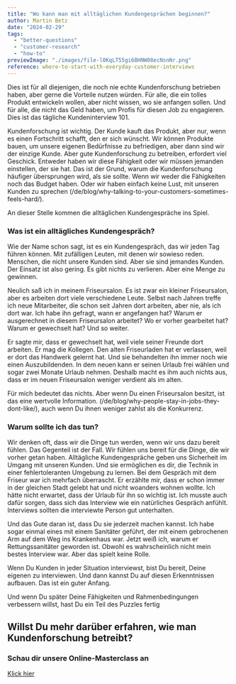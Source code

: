 ```yaml
---
title: "Wo kann man mit alltäglichen Kundengesprächen beginnen?"
author: Martin Betz
date: "2024-02-29"
tags:
  - "better-questions"
  - "customer-research"
  - "how-to"
previewImage: "./images/file-l0KqLT55gi6BHNW08ecNsnNr.png"
reference: where-to-start-with-everyday-customer-interviews
---
```


Dies ist für all diejenigen, die noch nie echte Kundenforschung betrieben haben, aber gerne die Vorteile nutzen würden. Für alle, die ein tolles Produkt entwickeln wollen, aber nicht wissen, wo sie anfangen sollen. Und für alle, die nicht das Geld haben, um Profis für diesen Job zu engagieren. Dies ist das tägliche Kundeninterview 101.

Kundenforschung ist wichtig. Der Kunde kauft das Produkt, aber nur, wenn es einen Fortschritt schafft, den er sich wünscht. Wir können Produkte bauen, um unsere eigenen Bedürfnisse zu befriedigen, aber dann sind wir der einzige Kunde. Aber gute Kundenforschung zu betreiben, erfordert viel Geschick. Entweder haben wir diese Fähigkeit oder wir müssen jemanden einstellen, der sie hat. Das ist der Grund, warum die Kundenforschung häufiger übersprungen wird, als sie sollte. Wenn wir weder die Fähigkeiten noch das Budget haben. Oder wir haben einfach keine Lust, mit unseren Kunden zu sprechen (/de/blog/why-talking-to-your-customers-sometimes-feels-hard/).

An dieser Stelle kommen die alltäglichen Kundengespräche ins Spiel.

### Was ist ein alltägliches Kundengespräch?

Wie der Name schon sagt, ist es ein Kundengespräch, das wir jeden Tag führen können. Mit zufälligen Leuten, mit denen wir sowieso reden. Menschen, die nicht unsere Kunden sind. Aber sie sind jemandes Kunden. Der Einsatz ist also gering. Es gibt nichts zu verlieren. Aber eine Menge zu gewinnen.

Neulich saß ich in meinem Friseursalon. Es ist zwar ein kleiner Friseursalon, aber es arbeiten dort viele verschiedene Leute. Selbst nach Jahren treffe ich neue Mitarbeiter, die schon seit Jahren dort arbeiten, aber nie, als ich dort war. Ich habe ihn gefragt, wann er angefangen hat? Warum er ausgerechnet in diesem Friseursalon arbeitet? Wo er vorher gearbeitet hat? Warum er gewechselt hat? Und so weiter.

Er sagte mir, dass er gewechselt hat, weil viele seiner Freunde dort arbeiten. Er mag die Kollegen. Den alten Friseurladen hat er verlassen, weil er dort das Handwerk gelernt hat. Und sie behandelten ihn immer noch wie einen Auszubildenden. In dem neuen kann er seinen Urlaub frei wählen und sogar zwei Monate Urlaub nehmen. Deshalb macht es ihm auch nichts aus, dass er im neuen Friseursalon weniger verdient als im alten.

Für mich bedeutet das nichts. Aber wenn Du einen Friseursalon besitzt, ist das eine wertvolle Information. (/de/blog/why-people-stay-in-jobs-they-dont-like/), auch wenn Du ihnen weniger zahlst als die Konkurrenz.

### Warum sollte ich das tun?

Wir denken oft, dass wir die Dinge tun werden, wenn wir uns dazu bereit fühlen. Das Gegenteil ist der Fall. Wir fühlen uns bereit für die Dinge, die wir vorher getan haben. Alltägliche Kundengespräche geben uns Sicherheit im Umgang mit unseren Kunden. Und sie ermöglichen es dir, die Technik in einer fehlertoleranten Umgebung zu lernen. Bei dem Gespräch mit dem Friseur war ich mehrfach überrascht. Er erzählte mir, dass er schon immer in der gleichen Stadt gelebt hat und nicht woanders wohnen wollte. Ich hätte nicht erwartet, dass der Urlaub für ihn so wichtig ist. Ich musste auch dafür sorgen, dass sich das Interview wie ein natürliches Gespräch anfühlt. Interviews sollten die interviewte Person gut unterhalten.

Und das Gute daran ist, dass Du sie jederzeit machen kannst. Ich habe sogar einmal eines mit einem Sanitäter geführt, der mit einem gebrochenen Arm auf dem Weg ins Krankenhaus war. Jetzt weiß ich, warum er Rettungssanitäter geworden ist. Obwohl es wahrscheinlich nicht mein bestes Interview war. Aber das spielt keine Rolle.

Wenn Du Kunden in jeder Situation interviewst, bist Du bereit, Deine eigenen zu interviewen. Und dann kannst Du auf diesen Erkenntnissen aufbauen. Das ist ein guter Anfang.

Und wenn Du später Deine Fähigkeiten und Rahmenbedingungen verbessern willst, hast Du ein Teil des Puzzles fertig



## Willst Du mehr darüber erfahren, wie man Kundenforschung betreibt?

### Schau dir unsere Online-Masterclass an

[Klick hier](/services/mastering-jobs-to-be-done-online-workshop/)
